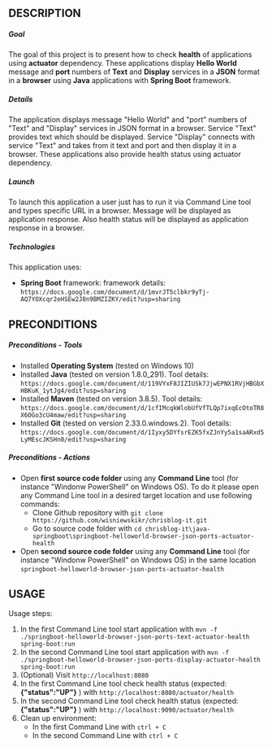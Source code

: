DESCRIPTION
-----------

##### Goal
The goal of this project is to present how to check **health** of applications using **actuator** dependency. These applications display **Hello World** message and **port** numbers of **Text** and **Display** services in a **JSON** format in a **browser** using **Java** applications with **Spring Boot** framework.

##### Details
The application displays message "Hello World" and "port" numbers of "Text" and "Display" services in JSON format in a browser. Service "Text" provides text which should be displayed. Service "Display" connects with service "Text" and takes from it text and port and then display it in a browser. These applications also provide health status using actuator dependency. 

##### Launch
To launch this application a user just has to run it via Command Line tool and types specific URL in a browser. Message will be displayed as application response. Also health status will be displayed as application response in a browser.

##### Technologies
This application uses:
* **Spring Boot** framework: framework details: `https://docs.google.com/document/d/1mvrJT5clbkr9yTj-AQ7YOXcqr2eHSEw2J8n9BMZIZKY/edit?usp=sharing`


PRECONDITIONS
-------------

##### Preconditions - Tools
* Installed **Operating System** (tested on Windows 10)
* Installed **Java** (tested on version 1.8.0_291). Tool details: `https://docs.google.com/document/d/119VYxF8JIZIUSk7JjwEPNX1RVjHBGbXHBKuK_1ytJg4/edit?usp=sharing`
* Installed **Maven** (tested on version 3.8.5). Tool details: `https://docs.google.com/document/d/1cfIMcqkWlobUfVfTLQp7ixqEcOtoTR8X6OGo3cU4maw/edit?usp=sharing`
* Installed **Git** (tested on version 2.33.0.windows.2). Tool details: `https://docs.google.com/document/d/1Iyxy5DYfsrEZK5fxZJnYy5a1saARxd5LyMEscJKSHn0/edit?usp=sharing`

##### Preconditions - Actions
* Open **first source code folder** using any **Command Line** tool (for instance "Windonw PowerShell" on Windows OS). To do it please open any Command Line tool in a desired target location and use following commands:
    * Clone Github repository with `git clone https://github.com/wisniewskikr/chrisblog-it.git`
    * Go to source code folder with `cd chrisblog-it\java-springboot\springboot-helloworld-browser-json-ports-actuator-health`
* Open **second source code folder** using any **Command Line** tool (for instance "Windonw PowerShell" on Windows OS) in the same location `springboot-helloworld-browser-json-ports-actuator-health`


USAGE
-----

Usage steps:
1. In the first Command Line tool start application with `mvn -f ./springboot-helloworld-browser-json-ports-text-actuator-health spring-boot:run`
2. In the second Command Line tool start application with `mvn -f ./springboot-helloworld-browser-json-ports-display-actuator-health spring-boot:run`
3. (Optional) Visit `http://localhost:8080`
4. In the first Command Line tool check health status (expected: **{"status":"UP"}** ) with `http://localhost:8080/actuator/health`
5. In the second Command Line tool check health status (expected: **{"status":"UP"}** ) with `http://localhost:9090/actuator/health`
6. Clean up environment:
    * In the first Command Line with `ctrl + C`
    * In the second Command Line with `ctrl + C`